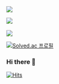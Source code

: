 <img src="https://capsule-render.vercel.app/api?type=waving&color=auto&height=200&section=header&text=Juwon's&fontSize=90" />


<img src="https://github-readme-stats.vercel.app/api/top-langs/?username=jwkweon&layout=compact"><br><br>
<img src="https://github-readme-stats.vercel.app/api?username=jwkweon&show_icons=true">

[![Solved.ac
프로필](http://mazassumnida.wtf/api/mini/generate_badge?boj={handle})](https://solved.ac/{handle})

### Hi there 👋

[![Hits](https://hits.seeyoufarm.com/api/count/incr/badge.svg?url=https%3A%2F%2Fgithub.com%2Fjwkweon&count_bg=%23BCD2FF&title_bg=%23766BFF&icon=&icon_color=%23000000&title=hits&edge_flat=false)](https://hits.seeyoufarm.com)

<!--
**jwkweon/jwkweon** is a ✨ _special_ ✨ repository because its `README.md` (this file) appears on your GitHub profile.

Here are some ideas to get you started:

- 🔭 I’m currently working on ...
- 🌱 I’m currently learning ...
- 👯 I’m looking to collaborate on ...
- 🤔 I’m looking for help with ...
- 💬 Ask me about ...
- 📫 How to reach me: ...
- 😄 Pronouns: ...
- ⚡ Fun fact: ...
-->
